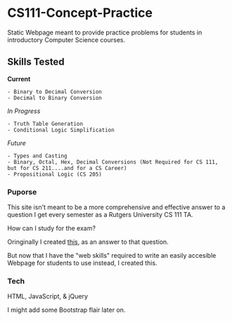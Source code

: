 # CS111-Concept-Practice

Static Webpage meant to provide practice problems for students in introductory Computer Science courses.

## Skills Tested

**Current**

    - Binary to Decimal Conversion
    - Decimal to Binary Conversion

*In Progress*

    - Truth Table Generation
    - Conditional Logic Simplification

*Future*

    - Types and Casting
    - Binary, Octal, Hex, Decimal Conversions (Not Required for CS 111, but for CS 211....and for a CS Career)
    - Propositional Logic (CS 205)

### Puporse

This site isn't meant to be a more comprehensive and effective answer to a question I get every semester as a Rutgers University CS 111 TA.

How can I study for the exam?

Oringinally I created [this](/docs/CS%20111%20Fall%202016%20Binary%2C%20Truth%20Table%2C%20and%20Conditional%20Practice.pdf), as an answer to that question.

But now that I have the "web skills" required to write an easily accesible Webpage for students to use instead, I created this.

### Tech

HTML, JavaScript, & jQuery

I might add some Bootstrap flair later on.
